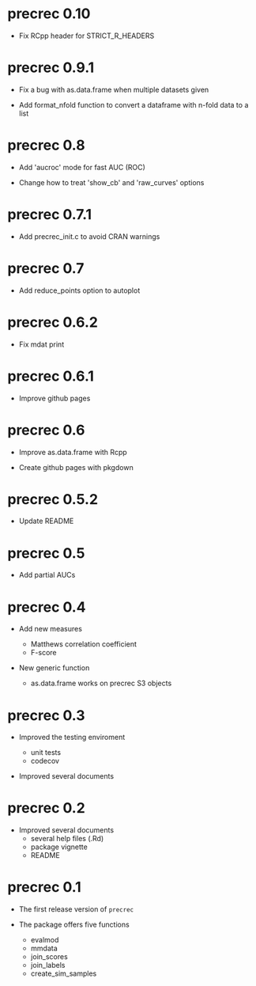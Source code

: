 # precrec 0.10

* Fix RCpp header for STRICT_R_HEADERS 

# precrec 0.9.1

* Fix a bug with as.data.frame when multiple datasets given

* Add format_nfold function to convert a dataframe with n-fold data to a list

# precrec 0.8

* Add 'aucroc' mode for fast AUC (ROC)

* Change how to treat 'show_cb' and 'raw_curves' options

# precrec 0.7.1

* Add precrec_init.c to avoid CRAN warnings

# precrec 0.7

* Add reduce_points option to autoplot

# precrec 0.6.2

* Fix mdat print

# precrec 0.6.1

* Improve github pages

# precrec 0.6

* Improve as.data.frame with Rcpp

* Create github pages with pkgdown

# precrec 0.5.2

* Update README

# precrec 0.5

* Add partial AUCs

# precrec 0.4

* Add new measures
    * Matthews correlation coefficient
    * F-score
    
* New generic function
    * as.data.frame works on precrec S3 objects

# precrec 0.3

* Improved the testing enviroment
    * unit tests
    * codecov
    
* Improved several documents


# precrec 0.2

* Improved several documents
    * several help files (.Rd)
    * package vignette
    * README

# precrec 0.1

* The first release version of `precrec`

* The package offers five functions
    * evalmod
    * mmdata
    * join\_scores
    * join\_labels
    * create\_sim\_samples
